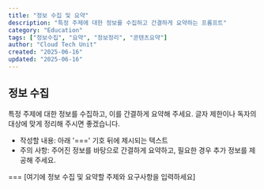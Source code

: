 ```yaml
---
title: "정보 수집 및 요약"
description: "특정 주제에 대한 정보를 수집하고 간결하게 요약하는 프롬프트"
category: "Education"
tags: ["정보수집", "요약", "정보정리", "콘텐츠요약"]
author: "Cloud Tech Unit"
created: "2025-06-16"
updated: "2025-06-16"
---
```


## 정보 수집

특정 주제에 대한 정보를 수집하고, 이를 간결하게 요약해 주세요. 글자 제한이나 독자의 대상에 맞게 정리해 주시면 좋겠습니다.

* 작성할 내용: 아래 '===' 기호 뒤에 제시되는 텍스트
* 주의 사항: 주어진 정보를 바탕으로 간결하게 요약하고, 필요한 경우 추가 정보를 제공해 주세요.

===
[여기에 정보 수집 및 요약할 주제와 요구사항을 입력하세요]
